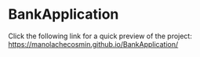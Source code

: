 # BankApplication

Click the following link for a quick preview of the project:
https://manolachecosmin.github.io/BankApplication/
